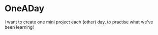 # OneADay
I want to create one mini project each (other) day, to practise what we've been learning!
